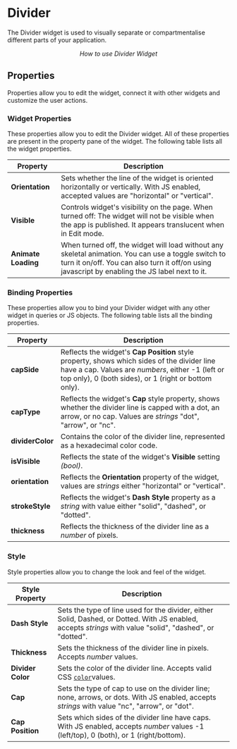 # Divider

The Divider widget is used to visually separate or compartmentalise different parts of your application.

<figure>
  <object data="https://www.youtube.com/embed/rTJtDOusWmM?autoplay=0" width='750px' height='400px'></object> 
  <figcaption align="center"><i>How to use Divider Widget</i></figcaption>
</figure>

## Properties

Properties allow you to edit the widget, connect it with other widgets and customize the user actions.

### Widget Properties

These properties allow you to edit the Divider widget. All of these properties are present in the property pane of the widget. The following table lists all the widget properties.

| Property            | Description                                                                                                                                                                                            |
| ------------------- | ------------------------------------------------------------------------------------------------------------------------------------------------------------------------------------------------------ |
| **Orientation**     | Sets whether the line of the widget is oriented horizontally or vertically. With JS enabled, accepted values are "horizontal" or "vertical".                                                           |
| **Visible**         | Controls widget's visibility on the page. When turned off: The widget will not be visible when the app is published. It appears translucent when in Edit mode.                                         |
| **Animate Loading** | When turned off, the widget will load without any skeletal animation. You can use a toggle switch to turn it on/off. You can also turn it off/on using javascript by enabling the JS label next to it. |

### Binding Properties

These properties allow you to bind your Divider widget with any other widget in queries or JS objects. The following table lists all the binding properties.

| Property         | Description                                                                                                                                                                                               |
| ---------------- | --------------------------------------------------------------------------------------------------------------------------------------------------------------------------------------------------------- |
| **capSide**      | Reflects the widget's **Cap Position** style property, shows which sides of the divider line have a cap. Values are _numbers_, either -1 (left or top only), 0 (both sides), or 1 (right or bottom only). |
| **capType**      | Reflects the widget's **Cap** style property, shows whether the divider line is capped with a dot, an arrow, or no cap. Values are _strings_ "dot", "arrow", or "nc".                                     |
| **dividerColor** | Contains the color of the divider line, represented as a hexadecimal color code.                                                                                                                          |
| **isVisible**    | Reflects the state of the widget's **Visible** setting _(bool)_.                                                                                                                                          |
| **orientation**  | Reflects the **Orientation** property of the widget, values are _strings_ either "horizontal" or "vertical".                                                                                              |
| **strokeStyle**  | Reflects the widget's **Dash Style** property as a _string_ with value either "solid", "dashed", or "dotted".                                                                                             |
| **thickness**    | Reflects the thickness of the divider line as a _number_ of pixels.                                                                                                                                       |

### Style

Style properties allow you to change the look and feel of the widget.

| Style Property    | Description                                                                                                                                                |
| ----------------- | ---------------------------------------------------------------------------------------------------------------------------------------------------------- |
| **Dash Style**    | Sets the type of line used for the divider, either Solid, Dashed, or Dotted. With JS enabled, accepts _strings_ with value "solid", "dashed", or "dotted". |
| **Thickness**     | Sets the thickness of the divider line in pixels. Accepts _number_ values.                                                                                 |
| **Divider Color** | Sets the color of the divider line. Accepts valid CSS [`color`](https://developer.mozilla.org/en-US/docs/Web/CSS/color)values.                            |
| **Cap**           | Sets the type of cap to use on the divider line; none, arrows, or dots. With JS enabled, accepts _strings_ with value "nc", "arrow", or "dot".             |
| **Cap Position**  | Sets which sides of the divider line have caps. With JS enabled, accepts _number_ values -1 (left/top), 0 (both), or 1 (right/bottom).                     |
